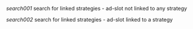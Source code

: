 *search001* search for linked strategies - ad-slot not linked to any strategy

*search002* search for linked strategies - ad-slot linked to a strategy